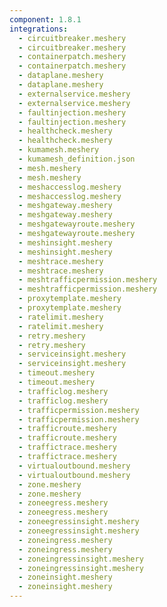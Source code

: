 ```yaml
---
component: 1.8.1
integrations:
  - circuitbreaker.meshery
  - circuitbreaker.meshery
  - containerpatch.meshery
  - containerpatch.meshery
  - dataplane.meshery
  - dataplane.meshery
  - externalservice.meshery
  - externalservice.meshery
  - faultinjection.meshery
  - faultinjection.meshery
  - healthcheck.meshery
  - healthcheck.meshery
  - kumamesh.meshery
  - kumamesh_definition.json
  - mesh.meshery
  - mesh.meshery
  - meshaccesslog.meshery
  - meshaccesslog.meshery
  - meshgateway.meshery
  - meshgateway.meshery
  - meshgatewayroute.meshery
  - meshgatewayroute.meshery
  - meshinsight.meshery
  - meshinsight.meshery
  - meshtrace.meshery
  - meshtrace.meshery
  - meshtrafficpermission.meshery
  - meshtrafficpermission.meshery
  - proxytemplate.meshery
  - proxytemplate.meshery
  - ratelimit.meshery
  - ratelimit.meshery
  - retry.meshery
  - retry.meshery
  - serviceinsight.meshery
  - serviceinsight.meshery
  - timeout.meshery
  - timeout.meshery
  - trafficlog.meshery
  - trafficlog.meshery
  - trafficpermission.meshery
  - trafficpermission.meshery
  - trafficroute.meshery
  - trafficroute.meshery
  - traffictrace.meshery
  - traffictrace.meshery
  - virtualoutbound.meshery
  - virtualoutbound.meshery
  - zone.meshery
  - zone.meshery
  - zoneegress.meshery
  - zoneegress.meshery
  - zoneegressinsight.meshery
  - zoneegressinsight.meshery
  - zoneingress.meshery
  - zoneingress.meshery
  - zoneingressinsight.meshery
  - zoneingressinsight.meshery
  - zoneinsight.meshery
  - zoneinsight.meshery
---
```


